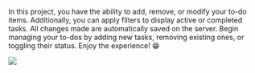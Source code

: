 In this project, you have the ability to add, remove, or modify your to-do items. Additionally, you can apply filters to display active or completed tasks. All changes made are automatically saved on the server. Begin managing your to-dos by adding new tasks, removing existing ones, or toggling their status. Enjoy the experience! 😁

![](https://github.com/Sancz0pansa/todo-app-project/blob/main/src/todoGif.gif)
